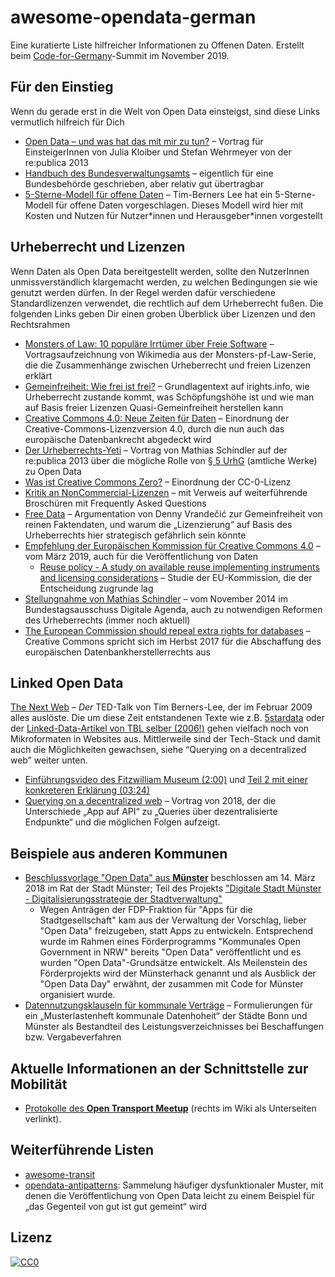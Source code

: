 # awesome-opendata-german
Eine kuratierte Liste hilfreicher Informationen zu Offenen Daten. Erstellt beim [Code-for-Germany](https://codefor.de)-Summit im November 2019.

## Für den Einstieg

Wenn du gerade erst in die Welt von Open Data einsteigst, sind diese Links vermutlich hilfreich für Dich

* [Open Data – und was hat das mit mir zu tun?](https://www.youtube.com/watch?v=QBSNr6UXIJg) – Vortrag für EinsteigerInnen von Julia Kloiber und Stefan Wehrmeyer von der re:publica 2013
* [Handbuch des Bundesverwaltungsamts](https://www.bva.bund.de/DE/Services/Behoerden/Beratung/Beratungszentrum/Methoden/_documents/stda_open_data.html) – eigentlich für eine Bundesbehörde geschrieben, aber relativ gut übertragbar
* [5-Sterne-Modell für offene Daten](https://5stardata.info/de) – Tim-Berners Lee hat ein 5-Sterne-Modell für offene Daten vorgeschlagen. Dieses Modell wird hier mit Kosten und Nutzen für Nutzer\*innen und Herausgeber\*innen vorgestellt

## Urheberrecht und Lizenzen

Wenn Daten als Open Data bereitgestellt werden, sollte den NutzerInnen unmissverständlich klargemacht werden, zu welchen Bedingungen sie wie genutzt werden dürfen. In der Regel werden dafür verschiedene Standardlizenzen verwendet, die rechtlich auf dem Urheberrecht fußen. Die folgenden Links geben Dir einen groben Überblick über Lizenzen und den Rechtsrahmen

* [Monsters of Law: 10 populäre Irrtümer über Freie Software](https://www.youtube.com/watch?v=M1Ut92SaWk8) – Vortragsaufzeichnung von Wikimedia aus der Monsters-pf-Law-Serie, die die Zusammenhänge zwischen Urheberrecht und freien Lizenzen erklärt
* [Gemeinfreiheit: Wie frei ist frei?](https://irights.info/artikel/gemeinfreiheit-wie-frei-ist-frei/29619) – Grundlagentext auf irights.info, wie Urheberrecht zustande kommt, was Schöpfungshöhe ist und wie man auf Basis freier Lizenzen Quasi-Gemeinfreiheit herstellen kann
* [Creative Commons 4.0: Neue Zeiten für Daten](https://irights.info/artikel/john-weitzmann-freie-lizenzen-neue-zeiten-fur-daten/20676) – Einordnung der Creative-Commons-Lizenzversion 4.0, durch die nun auch das europäische Datenbankrecht abgedeckt wird
* [Der Urheberrechts-Yeti](https://www.youtube.com/watch?v=yVnDp6zKGpk) – Vortrag von Mathias Schindler auf der re:publica 2013 über die mögliche Rolle von [§ 5 UrhG](https://www.gesetze-im-internet.de/urhg/__5.html) (amtliche Werke) zu Open Data
* [Was ist Creative Commons Zero?](https://irights.info/artikel/was-ist-cc0/28750) – Einordnung der CC-0-Lizenz
* [Kritik an NonCommercial-Lizenzen](https://irights.info/artikel/oer-creative-commons-noncommercial/28879) – mit Verweis auf weiterführende Broschüren mit Frequently Asked Questions
* [Free Data](http://simia.net/wiki/Free_data) – Argumentation von Denny Vrandečić zur Gemeinfreiheit von reinen Faktendaten, und warum die „Lizenzierung“ auf Basis des Urheberrechts hier strategisch gefährlich sein könnte
* [Empfehlung der Europäischen Kommission für Creative Commons 4.0](https://digital-strategy.ec.europa.eu/en/news/rules-reuse-commission-information) – vom März 2019, auch für die Veröffentlichung von Daten
  * [Reuse policy - A study on available reuse implementing instruments and licensing considerations](https://op.europa.eu/en/publication-detail/-/publication/971c48e2-51e3-11e9-a8ed-01aa75ed71a1) – Studie der EU-Kommission, die der Entscheidung zugrunde lag
* [Stellungnahme von Mathias Schindler](https://www.bundestag.de/resource/blob/338566/b05a12fb8dbfbab56423bc0c9c3a75d8/stellungnahme_schindler-data.pdf) – vom November 2014 im Bundestagsausschuss Digitale Agenda, auch zu notwendigen Reformen des Urheberrechts (immer noch aktuell)
* [The European Commission should repeal extra rights for databases](https://creativecommons.org/2017/08/30/european-commission-repeal-extra-rights-databases/) – Creative Commons spricht sich im Herbst 2017 für die Abschaffung des europäischen Datenbankherstellerrechts aus

## Linked Open Data

[The Next Web](https://www.ted.com/talks/tim_berners_lee_the_next_web) – _Der_ TED-Talk von Tim Berners-Lee, der im Februar 2009 alles auslöste. Die um diese Zeit entstandenen Texte wie z.B. [5stardata](https://5stardata.info/de/) oder der [Linked-Data-Artikel von TBL selber (2006!)](https://www.w3.org/DesignIssues/LinkedData.html) gehen vielfach noch von Mikroformaten in Websites aus. Mittlerweile sind der Tech-Stack und damit auch die Möglichkeiten gewachsen, siehe “Querying on a decentralized web” weiter unten.

* [Einführungsvideo des Fitzwilliam Museum (2:00)](https://www.youtube.com/watch?v=mMR6JQ1M6qE) und [Teil 2 mit einer konkreteren Erklärung (03:24)](https://www.youtube.com/watch?v=0m79yDb4AzE)
* [Querying on a decentralized web](https://www.youtube.com/watch?v=LUF7plExdv8) – Vortrag von 2018, der die Unterschiede „App auf API“ zu „Queries über dezentralisierte Endpunkte“ und die möglichen Folgen aufzeigt.

## Beispiele aus anderen Kommunen

- [Beschlussvorlage "Open Data" aus **Münster**](https://www.stadt-muenster.de/sessionnet/sessionnetbi/getfile.php?id=418200&type=do) beschlossen am 14. März 2018 im Rat der Stadt Münster; Teil des Projekts ["Digitale Stadt Münster - Digitalisierungsstrategie der Stadtverwaltung"](https://www.stadt-muenster.de/sessionnet/sessionnetbi/vo0050.php?__kvonr=2004042826&voselect=10896)
  - Wegen Anträgen der FDP-Fraktion für "Apps für die Stadtgesellschaft" kam aus der Verwaltung der Vorschlag, lieber "Open Data" freizugeben, statt Apps zu entwickeln. Entsprechend wurde im Rahmen eines Förderprogramms "Kommunales Open Government in NRW" bereits "Open Data" veröffentlicht und es wurden "Open Data"-Grundsätze entwickelt. Als Meilenstein des Förderprojekts wird der Münsterhack genannt und als Ausblick der "Open Data Day" erwähnt, der zusammen mit Code for Münster organisiert wurde.
- [Datennutzungsklauseln für kommunale Verträge](https://github.com/od-ms/datennutzungsklauseln-muster) – Formulierungen für ein „Musterlastenheft kommunale Datenhoheit“ der Städte Bonn und Münster als Bestandteil des Leistungsverzeichnisses bei Beschaffungen bzw. Vergabeverfahren
  
 ## Aktuelle Informationen an der Schnittstelle zur Mobilität
 - [Protokolle des **Open Transport Meetup**](https://github.com/transportkollektiv/meetup/wiki) (rechts im Wiki als Unterseiten verlinkt).

## Weiterführende Listen

* [awesome-transit](https://github.com/CUTR-at-USF/awesome-transit)
* [opendata-antipatterns](https://github.com/transportkollektiv/opendata-antipatterns): Sammelung häufiger dysfunktionaler Muster, mit denen die Veröffentlichung von Open Data leicht zu einem Beispiel für „das Gegenteil von gut ist gut gemeint“ wird

## Lizenz

[![CC0](http://mirrors.creativecommons.org/presskit/buttons/88x31/svg/cc-zero.svg)](https://creativecommons.org/publicdomain/zero/1.0/)

